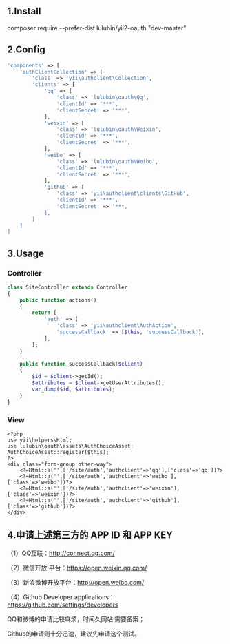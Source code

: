 ## 1.Install
composer require --prefer-dist lulubin/yii2-oauth "dev-master"

## 2.Config
```php
'components' => [
    'authClientCollection' => [
        'class' => 'yii\authclient\Collection',
        'clients' => [
            'qq' => [
                'class' => 'lulubin\oauth\Qq',
                'clientId' => '***',
                'clientSecret' => '***',
            ],
            'weixin' => [
                'class' => 'lulubin\oauth\Weixin',
                'clientId' => '***',
                'clientSecret' => '***',
            ],
            'weibo' => [
                'class' => 'lulubin\oauth\Weibo',
                'clientId' => '***',
                'clientSecret' => '***',
            ],
            'github' => [
                'class' => 'yii\authclient\clients\GitHub',
                'clientId' => '***',
                'clientSecret' => '***,
            ],
        ]
    ]
]
```

## 3.Usage

### Controller
```php
class SiteController extends Controller
{
    public function actions()
    {
        return [
            'auth' => [
                'class' => 'yii\authclient\AuthAction',
                'successCallback' => [$this, 'successCallback'],
            ],
        ];
    }

    public function successCallback($client)
    {
        $id = $client->getId();
        $attributes = $client->getUserAttributes();
        var_dump($id, $attributes);
    }
}
```

### View
```
<?php
use yii\helpers\Html;
use lulubin\oauth\assets\AuthChoiceAsset;
AuthChoiceAsset::register($this);
?>
<div class="form-group other-way">
	<?=Html::a('',['/site/auth','authclient'=>'qq'],['class'=>'qq'])?>
	<?=Html::a('',['/site/auth','authclient'=>'weibo'],['class'=>'weibo'])?>
	<?=Html::a('',['/site/auth','authclient'=>'weixin'],['class'=>'weixin'])?>
	<?=Html::a('',['/site/auth','authclient'=>'github'],['class'=>'github'])?>
</div>
```

## 4.申请上述第三方的 APP ID 和 APP KEY
（1）QQ互联：http://connect.qq.com/

（2）微信开放 平台：https://open.weixin.qq.com/

（3）新浪微博开放平台：http://open.weibo.com/

（4）Github Developer applications：https://github.com/settings/developers

QQ和微博的申请比较麻烦，时间久网站 需要备案；

Github的申请则十分迅速，建议先申请这个测试。

